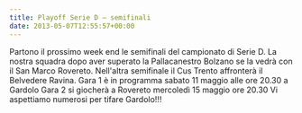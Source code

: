 ```yaml
---
title: Playoff Serie D – semifinali
date: 2013-05-07T12:55:57+00:00
---
```

Partono il prossimo week end le semifinali del campionato di Serie D. La nostra squadra dopo aver superato la Pallacanestro Bolzano se la vedrà con il San Marco Rovereto. Nell'altra semifinale il Cus Trento affronterà il Belvedere Ravina. Gara 1 è in programma sabato 11 maggio alle ore 20.30 a Gardolo Gara 2 si giocherà a Rovereto mercoledì 15 maggio ore 20.30 Vi aspettiamo numerosi per tifare Gardolo!!!